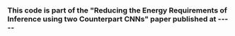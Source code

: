 ### This code is part of the "Reducing the Energy Requirements of Inference using two Counterpart CNNs" paper published at ----- 
